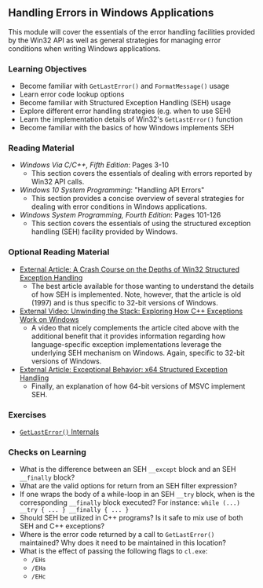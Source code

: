 ## Handling Errors in Windows Applications

This module will cover the essentials of the error handling facilities provided by the Win32 API as well as general strategies for managing error conditions when writing Windows applications.

### Learning Objectives

- Become familiar with `GetLastError()` and `FormatMessage()` usage
- Learn error code lookup options
- Become familiar with Structured Exception Handling (SEH) usage
- Explore different error handling strategies (e.g. when to use SEH)
- Learn the implementation details of Win32's `GetLastError()` function
- Become familiar with the basics of how Windows implements SEH

### Reading Material

- _Windows Via C/C++, Fifth Edition_: Pages 3-10
    - This section covers the essentials of dealing with errors reported by Win32 API calls.
- _Windows 10 System Programming_: "Handling API Errors"
    - This section provides a concise overview of several strategies for dealing with error conditions in Windows applications.
- _Windows System Programming, Fourth Edition_: Pages 101-126
    - This section covers the essentials of using the structured exception handling (SEH) facility provided by Windows.

### Optional Reading Material

- [External Article: A Crash Course on the Depths of Win32 Structured Exception Handling](http://bytepointer.com/resources/pietrek_crash_course_depths_of_win32_seh.htm)
    - The best article available for those wanting to understand the details of how SEH is implemented. Note, however, that the article is old (1997) and is thus specific to 32-bit versions of Windows.
- [External Video: Unwinding the Stack: Exploring How C++ Exceptions Work on Windows](https://www.youtube.com/results?search_query=james+mcnellis+unwind)
    - A video that nicely complements the article cited above with the additional benefit that it provides information regarding how language-specific exception implementations leverage the underlying SEH mechanism on Windows. Again, specific to 32-bit versions of Windows.
- [External Article: Exceptional Behavior: x64 Structured Exception Handling](http://www.osronline.com/article.cfm%5Earticle=469.htm)
    - Finally, an explanation of how 64-bit versions of MSVC implement SEH.

### Exercises

- [`GetLastError()` Internals](./get-last-error)

### Checks on Learning

- What is the difference between an SEH `__except` block and an SEH `__finally` block? 
- What are the valid options for return from an SEH filter expression?
- If one wraps the body of a while-loop in an SEH `__try` block, when is the corresponding `__finally` block executed? For instance: `while (...) __try { ... } __finally { ... }`
- Should SEH be utilized in C++ programs? Is it safe to mix use of both SEH and C++ exceptions?
- Where is the error code returned by a call to `GetLastError()` maintained? Why does it need to be maintained in this location?
- What is the effect of passing the following flags to `cl.exe`:
    - `/EHs`
    - `/EHa`
    - `/EHc`